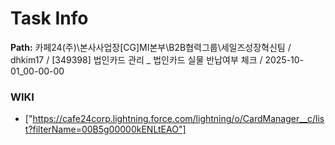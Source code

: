 # Task Info

**Path:** 카페24(주)\본사사업장\[CG]MI본부\B2B협력그룹\세일즈성장혁신팀 / dhkim17 / [349398] 법인카드 관리 _ 법인카드 실물 반납여부 체크 / 2025-10-01_00-00-00

### WIKI
- ["https://cafe24corp.lightning.force.com/lightning/o/CardManager__c/list?filterName=00B5g00000kENLtEAO"]

